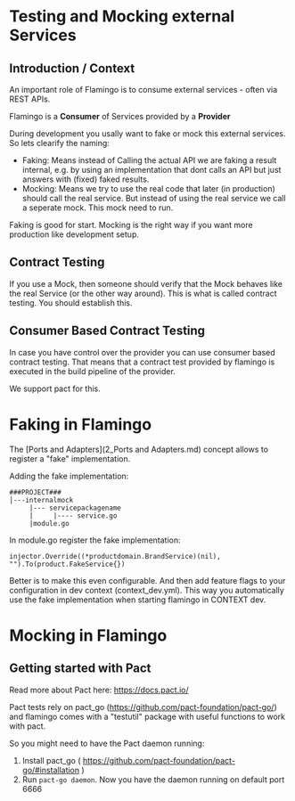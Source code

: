 # Testing and Mocking external Services

## Introduction / Context
An important role of Flamingo is to consume external services - often via REST APIs.

Flamingo is a **Consumer** of Services provided by a **Provider**

During development you usally want to fake or mock this external services. So lets clearify the naming:
* Faking:  Means instead of Calling the actual API we are faking a result internal, e.g. by using an implementation that dont calls an API but just answers with (fixed) faked results.
* Mocking: Means we try to use the real code that later (in production) should call the real service. But instead of using the real service we call a seperate mock. This mock need to run.

Faking is good for start. Mocking is the right way if you want more production like development setup.

## Contract Testing 
If you use a Mock, then someone should verify that the Mock behaves like the real Service (or the other way around).
This is what is called contract testing. 
You should establish this.

## Consumer Based Contract Testing
In case you have control over the provider you can use consumer based contract testing. 
That means that a contract test provided by flamingo is executed in the build pipeline of the provider.

We support pact for this.

# Faking in Flamingo
The [Ports and Adapters](2_Ports and Adapters.md) concept allows to register a "fake" implementation.

Adding the fake implementation:

```
###PROJECT###
│---internalmock
     |--- servicepackagename
     |     |---- service.go
     |module.go  
```

In module.go register the fake implementation:

```
injector.Override((*productdomain.BrandService)(nil), "").To(product.FakeService{})
```

Better is to make this even configurable. And then add feature flags to your configuration in dev context (context_dev.yml).
This way you automatically use the fake implementation when starting flamingo in CONTEXT dev.

# Mocking in Flamingo

## Getting started with Pact
Read more about Pact here: https://docs.pact.io/

Pact tests rely on pact_go (https://github.com/pact-foundation/pact-go/) and flamingo comes with a "testutil" package with useful functions to work with pact.

So you might need to have the Pact daemon running:

1. Install pact_go ( https://github.com/pact-foundation/pact-go/#installation )
2. Run `pact-go daemon`. Now you have the daemon running on default port 6666




